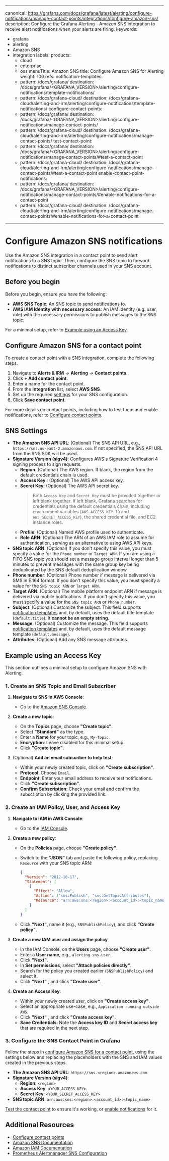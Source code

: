 -----

canonical: https://grafana.com/docs/grafana/latest/alerting/configure-notifications/manage-contact-points/integrations/configure-amazon-sns/
description: Configure the Grafana Alerting - Amazon SNS integration to receive alert notifications when your alerts are firing.
keywords:

- grafana
- alerting
- Amazon SNS
- integration
  labels:
  products:
  - cloud
  - enterprise
  - oss
    menuTitle: Amazon SNS
    title: Configure Amazon SNS for Alerting
    weight: 100
    refs:
    notification-templates:
  - pattern: /docs/grafana/
    destination: /docs/grafana/\<GRAFANA\_VERSION\>/alerting/configure-notifications/template-notifications/
  - pattern: /docs/grafana-cloud/
    destination: /docs/grafana-cloud/alerting-and-irm/alerting/configure-notifications/template-notifications/
    configure-contact-points:
  - pattern: /docs/grafana/
    destination: /docs/grafana/\<GRAFANA\_VERSION\>/alerting/configure-notifications/manage-contact-points/
  - pattern: /docs/grafana-cloud/
    destination: /docs/grafana-cloud/alerting-and-irm/alerting/configure-notifications/manage-contact-points/
    test-contact-point:
  - pattern: /docs/grafana/
    destination: /docs/grafana/\<GRAFANA\_VERSION\>/alerting/configure-notifications/manage-contact-points/\#test-a-contact-point
  - pattern: /docs/grafana-cloud/
    destination: /docs/grafana-cloud/alerting-and-irm/alerting/configure-notifications/manage-contact-points/\#test-a-contact-point
    enable-contact-point-notifications:
  - pattern: /docs/grafana/
    destination: /docs/grafana/\<GRAFANA\_VERSION\>/alerting/configure-notifications/manage-contact-points/\#enable-notifications-for-a-contact-point
  - pattern: /docs/grafana-cloud/
    destination: /docs/grafana-cloud/alerting-and-irm/alerting/configure-notifications/manage-contact-points/\#enable-notifications-for-a-contact-point

-----

# Configure Amazon SNS notifications

Use the Amazon SNS integration in a contact point to send alert notifications to a SNS topic. Then, configure the SNS topic to forward notifications to distinct subscriber channels used in your SNS account.

## Before you begin

Before you begin, ensure you have the following:

- **AWS SNS Topic**: An SNS topic to send notifications to.
- **AWS IAM Identity with necessary access**: An IAM identity (e.g. user, role) with the necessary permissions to publish messages to the SNS topic.

For a minimal setup, refer to [Example using an Access Key](#example-using-an-access-key).

## Configure Amazon SNS for a contact point

To create a contact point with a SNS integration, complete the following steps.

1. Navigate to **Alerts & IRM** -\> **Alerting** -\> **Contact points**.
2. Click **+ Add contact point**.
3. Enter a name for the contact point.
4. From the **Integration** list, select **AWS SNS**.
5. Set up the required [settings](#sns-settings) for your SNS configuration.
6. Click **Save contact point**.

For more details on contact points, including how to test them and enable notifications, refer to [Configure contact points](ref:configure-contact-points).

## SNS Settings

- **The Amazon SNS API URL**: (Optional) The SNS API URL, e.g., `https://sns.us-east-2.amazonaws.com`. If not specified, the SNS API URL from the SNS SDK will be used.
- **Signature Version (sigv4)**: Configures AWS's Signature Verification 4 signing process to sign requests.
  - **Region**: (Optional) The AWS region. If blank, the region from the default credentials chain is used.
  - **Access Key** : (Optional) The AWS API access key.
  - **Secret Key**: (Optional) The AWS API secret key.
    > Both `Access Key` and `Secret Key` must be provided together or left blank together.
    > If left blank, Grafana searches for credentials using the default credentials chain, including environment variables (`AWS_ACCESS_KEY_ID` and `AWS_SECRET_ACCESS_KEY`), the shared credential file, and EC2 instance roles.
  - **Profile**: (Optional) Named AWS profile used to authenticate.
  - **Role ARN**: (Optional) The ARN of an AWS IAM role to assume for authentication, serving as an alternative to using AWS API keys.
- **SNS topic ARN**: (Optional) If you don't specify this value, you must specify a value for the `Phone number` or `Target ARN`. If you are using a FIFO SNS topic you should set a message group interval longer than 5 minutes to prevent messages with the same group key being deduplicated by the SNS default deduplication window.
- **Phone number**: (Optional) Phone number if message is delivered via SMS in E.164 format. If you don't specify this value, you must specify a value for the `SNS topic ARN` or `Target ARN`.
- **Target ARN**: (Optional) The mobile platform endpoint ARN if message is delivered via mobile notifications. If you don't specify this value, you must specify a value for the `SNS topic ARN` or `Phone number`.
- **Subject**: (Optional) Customize the subject. This field supports [notification templates](ref:notification-templates) and, by default, uses the default title template (`default.title`). It **cannot be an empty string**.
- **Message**: (Optional) Customize the message. This field supports [notification templates](ref:notification-templates) and, by default, uses the default message template (`default.message`).
- **Attributes**: (Optional) Add any SNS message attributes.

## Example using an Access Key

This section outlines a minimal setup to configure Amazon SNS with Alerting.

### 1\. Create an SNS Topic and Email Subscriber

1. **Navigate to SNS in AWS Console**:
   
   - Go to the [Amazon SNS Console](https://console.aws.amazon.com/sns/v3/home).

2. **Create a new topic**:
   
   - On the **Topics** page, choose **"Create topic"**.
   - Select **"Standard"** as the type.
   - Enter a **Name** for your topic, e.g., `My-Topic`.
   - **Encryption**: Leave disabled for this minimal setup.
   - Click **"Create topic"**.

3. (Optional) **Add an email subscriber to help test**:
   
   - Within your newly created topic, click on **"Create subscription"**.
   - **Protocol**: Choose `Email`.
   - **Endpoint**: Enter your email address to receive test notifications.
   - Click **"Create subscription"**.
   - **Confirm Subscription**: Check your email and confirm the subscription by clicking the provided link.

### 2\. Create an IAM Policy, User, and Access Key

1. **Navigate to IAM in AWS Console**:
   
   - Go to the [IAM Console](https://console.aws.amazon.com/iam/home).

2. **Create a new policy**:
   
   - On the **Policies** page, choose **"Create policy"**.
   
   - Switch to the **"JSON"** tab and paste the following policy, replacing `Resource` with your SNS topic ARN:
     
     ``` json
     {
       "Version": "2012-10-17",
       "Statement": [
         {
           "Effect": "Allow",
           "Action": ["sns:Publish", "sns:GetTopicAttributes"],
           "Resource": "arn:aws:sns:<region>:<account_id>:<topic_name>"
         }
       ]
     }
     ```
   
   - Click **"Next"**, name it (e.g., `SNSPublishPolicy`), and click **"Create policy"**.

3. **Create a new IAM user and assign the policy**
   
   - In the IAM Console, on the **Users** page, choose **"Create user"**.
   - Enter a **User name**, e.g., `alerting-sns-user`.
   - Click **"Next"**.
   - In **Set permissions**, select **"Attach policies directly"**.
   - Search for the policy you created earlier (`SNSPublishPolicy`) and select it.
   - Click **"Next"** , and click **"Create user"**.

4. **Create an Access Key**:
   
   - Within your newly created user, click on **"Create access key"**.
   - Select an appropriate use-case, e.g., `Application running outside AWS`.
   - Click **"Next"** , and click **"Create access key"**.
   - **Save Credentials**: Note the **Access key ID** and **Secret access key** that are required in the next step.

### 3\. Configure the SNS Contact Point in Grafana

Follow the steps in [configure Amazon SNS for a contact point](#configure-amazon-sns-for-a-contact-point), using the settings below and replacing the placeholders with the SNS and IAM values created in the previous steps.

- **The Amazon SNS API URL**: `https://sns.<region>.amazonaws.com`
- **Signature Version (sigv4)**:
  - **Region**: `<region>`
  - **Access Key**: `<YOUR_ACCESS_KEY>`.
  - **Secret Key**: `<YOUR_SECRET_ACCESS_KEY>`
- **SNS topic ARN**: `arn:aws:sns:<region>:<account_id>:<topic_name>`

[Test the contact point](ref:test-contact-point) to ensure it's working, or [enable notifications](ref:enable-contact-point-notifications) for it.

## Additional Resources

- [Configure contact points](ref:configure-contact-points)
- [Amazon SNS Documentation](https://docs.aws.amazon.com/sns/index.html)
- [Amazon IAM Documentation](https://docs.aws.amazon.com/iam/index.html)
- [Prometheus Alertmanager SNS Configuration](https://prometheus.io/docs/alerting/configuration/#sns_config)
